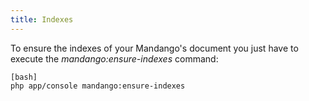```yaml
---
title: Indexes
---
```


To ensure the indexes of your Mandango's document you just have to execute the
*mandango:ensure-indexes* command:

    [bash]
    php app/console mandango:ensure-indexes